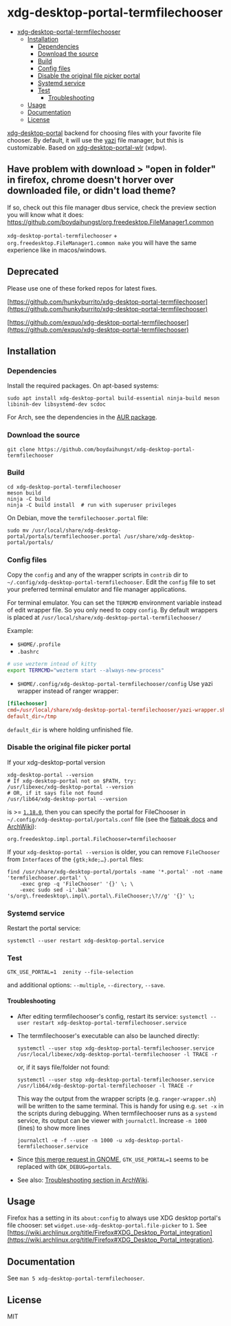 # xdg-desktop-portal-termfilechooser

<!--toc:start-->

- [xdg-desktop-portal-termfilechooser](#xdg-desktop-portal-termfilechooser)
  - [Installation](#installation)
    - [Dependencies](#dependencies)
    - [Download the source](#download-the-source)
    - [Build](#build)
    - [Config files](#config-files)
    - [Disable the original file picker portal](#disable-the-original-file-picker-portal)
    - [Systemd service](#systemd-service)
    - [Test](#test)
      - [Troubleshooting](#troubleshooting)
  - [Usage](#usage)
  - [Documentation](#documentation)
  - [License](#license)
      <!--toc:end-->

[xdg-desktop-portal] backend for choosing files with your favorite file chooser.
By default, it will use the [yazi](https://github.com/sxyazi/yazi) file manager, but this is customizable.
Based on [xdg-desktop-portal-wlr] (xdpw).

## Have problem with download > "open in folder" in firefox, chrome doesn't horver over downloaded file, or didn't load theme?

If so, check out this file manager dbus service, check the preview section you will know what it does:
https://github.com/boydaihungst/org.freedesktop.FileManager1.common

`xdg-desktop-portal-termfilechooser` + `org.freedesktop.FileManager1.common make` you will have the same experience like in macos/windows.

## Deprecated

Please use one of these forked repos for latest fixes.

[https://github.com/hunkyburrito/xdg-desktop-portal-termfilechooser](https://github.com/hunkyburrito/xdg-desktop-portal-termfilechooser)

[https://github.com/exquo/xdg-desktop-portal-termfilechooser](https://github.com/exquo/xdg-desktop-portal-termfilechooser)

## Installation

### Dependencies

Install the required packages. On apt-based systems:

    sudo apt install xdg-desktop-portal build-essential ninja-build meson libinih-dev libsystemd-dev scdoc

For Arch, see the dependencies in the [AUR package](https://aur.archlinux.org/packages/xdg-desktop-portal-termfilechooser-fix-for-lf-git#pkgdeps).

### Download the source

    git clone https://github.com/boydaihungst/xdg-desktop-portal-termfilechooser

### Build

    cd xdg-desktop-portal-termfilechooser
    meson build
    ninja -C build
    ninja -C build install  # run with superuser privileges

On Debian, move the `termfilechooser.portal` file:

    sudo mv /usr/local/share/xdg-desktop-portal/portals/termfilechooser.portal /usr/share/xdg-desktop-portal/portals/

### Config files

Copy the `config` and any of the wrapper scripts in `contrib` dir to `~/.config/xdg-desktop-portal-termfilechooser`. Edit the `config` file to set your preferred terminal emulator and file manager applications.

For terminal emulator. You can set the `TERMCMD` environment variable instead of edit wrapper file. So you only need to copy `config`. By default wrappers
is placed at `/usr/local/share/xdg-desktop-portal-termfilechooser/`

Example:

- `$HOME/.profile`
- `.bashrc`

```sh
# use wezterm intead of kitty
export TERMCMD="wezterm start --always-new-process"
```

- `$HOME/.config/xdg-desktop-portal-termfilechooser/config`
  Use yazi wrapper instead of ranger wrapper:

```conf
[filechooser]
cmd=/usr/local/share/xdg-desktop-portal-termfilechooser/yazi-wrapper.sh
default_dir=/tmp
```

`default_dir` is where holding unfinished file.

### Disable the original file picker portal

If your xdg-desktop-portal version

    xdg-desktop-portal --version
    # If xdg-desktop-portal not on $PATH, try:
    /usr/libexec/xdg-desktop-portal --version
    # OR, if it says file not found
    /usr/lib64/xdg-desktop-portal --version

is >= [`1.18.0`](https://github.com/flatpak/xdg-desktop-portal/releases/tag/1.18.0), then you can specify the portal for FileChooser in `~/.config/xdg-desktop-portal/portals.conf` file (see the [flatpak docs](https://flatpak.github.io/xdg-desktop-portal/docs/portals.conf.html) and [ArchWiki](https://wiki.archlinux.org/title/XDG_Desktop_Portal#Configuration)):

    org.freedesktop.impl.portal.FileChooser=termfilechooser

If your `xdg-desktop-portal --version` is older, you can remove `FileChooser` from `Interfaces` of the `{gtk;kde;…}.portal` files:

    find /usr/share/xdg-desktop-portal/portals -name '*.portal' -not -name 'termfilechooser.portal' \
    	-exec grep -q 'FileChooser' '{}' \; \
    	-exec sudo sed -i'.bak' 's/org\.freedesktop\.impl\.portal\.FileChooser;\?//g' '{}' \;

### Systemd service

Restart the portal service:

    systemctl --user restart xdg-desktop-portal.service

### Test

    GTK_USE_PORTAL=1  zenity --file-selection

and additional options: `--multiple`, `--directory`, `--save`.

#### Troubleshooting

- After editing termfilechooser's config, restart its service:
  `systemctl --user restart xdg-desktop-portal-termfilechooser.service`

- The termfilechooser's executable can also be launched directly:

      systemctl --user stop xdg-desktop-portal-termfilechooser.service
      /usr/local/libexec/xdg-desktop-portal-termfilechooser -l TRACE -r

  or, if it says file/folder not found:

      systemctl --user stop xdg-desktop-portal-termfilechooser.service
      /usr/lib64/xdg-desktop-portal-termfilechooser -l TRACE -r

  This way the output from the wrapper scripts (e.g. `ranger-wrapper.sh`) will be written to the same terminal. This is handy for using e.g. `set -x` in the scripts during debugging.
  When termfilechooser runs as a `systemd` service, its output can be viewer with `journalctl`.
  Increase `-n 1000` (lines) to show more lines

      journalctl -e -f --user -n 1000 -u xdg-desktop-portal-termfilechooser.service

- Since [this merge request in GNOME](https://gitlab.gnome.org/GNOME/gtk/-/merge_requests/4829), `GTK_USE_PORTAL=1` seems to be replaced with `GDK_DEBUG=portals`.

- See also: [Troubleshooting section in ArchWiki](https://wiki.archlinux.org/title/XDG_Desktop_Portal#Troubleshooting).

## Usage

Firefox has a setting in its `about:config` to always use XDG desktop portal's file chooser: set `widget.use-xdg-desktop-portal.file-picker` to `1`. See [https://wiki.archlinux.org/title/Firefox#XDG_Desktop_Portal_integration](https://wiki.archlinux.org/title/Firefox#XDG_Desktop_Portal_integration).

## Documentation

See `man 5 xdg-desktop-portal-termfilechooser`.

## License

MIT

[xdg-desktop-portal]: https://github.com/flatpak/xdg-desktop-portal
[xdg-desktop-portal-wlr]: https://github.com/emersion/xdg-desktop-portal-wlr
[ranger]: https://ranger.github.io/
